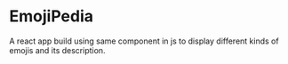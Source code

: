 # EmojiPedia

A react app build using same component in js to display different kinds of emojis and its description.
